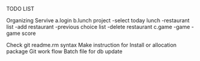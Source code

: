 TODO LIST

Organizing Servive
     a.login
     b.lunch project
         -select today lunch
         -restaurant list
         -add restaurant
         -previous choice list
         -delete restaurant
     c.game
         -game
         -game score


Check git readme.rm syntax
Make instruction for Install or allocation package
Git work flow
Batch file for db update